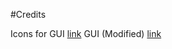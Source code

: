 #Credits

Icons for GUI [link](https://modrinth.com/resourcepack/moderngui)
GUI (Modified) [link](https://modrinth.com/resourcepack/gui-simplestylized)